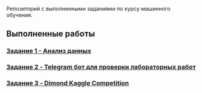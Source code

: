 Репозиторий с выполненными заданиями по курсу машинного обучения.
## Выполненные работы

### [Задание 1 - Анализ данных](TIPIS_tusk1.ipynb)

### [Задание 2 - Telegram бот для проверки лабораторных работ](https://github.com/rabotimnogo/TIPIS_2025/blob/main/doc/comparison.md)

### [Задание 3 - Dimond Kaggle Competition](https://github.com/rabotimnogo/TIPIS_2025/blob/main/dimond.ipynb)


